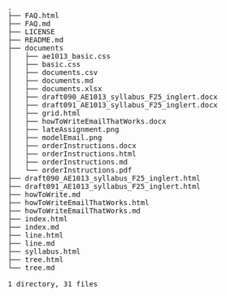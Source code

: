 <pre>
.
├── FAQ.html
├── FAQ.md
├── LICENSE
├── README.md
├── documents
│   ├── ae1013_basic.css
│   ├── basic.css
│   ├── documents.csv
│   ├── documents.md
│   ├── documents.xlsx
│   ├── draft090_AE1013_syllabus_F25_inglert.docx
│   ├── draft091_AE1013_syllabus_F25_inglert.docx
│   ├── grid.html
│   ├── howToWriteEmailThatWorks.docx
│   ├── lateAssignment.png
│   ├── modelEmail.png
│   ├── orderInstructions.docx
│   ├── orderInstructions.html
│   ├── orderInstructions.md
│   └── orderInstructions.pdf
├── draft090_AE1013_syllabus_F25_inglert.html
├── draft091_AE1013_syllabus_F25_inglert.html
├── howToWrite.md
├── howToWriteEmailThatWorks.html
├── howToWriteEmailThatWorks.md
├── index.html
├── index.md
├── line.html
├── line.md
├── syllabus.html
├── tree.html
└── tree.md

1 directory, 31 files
</pre>
